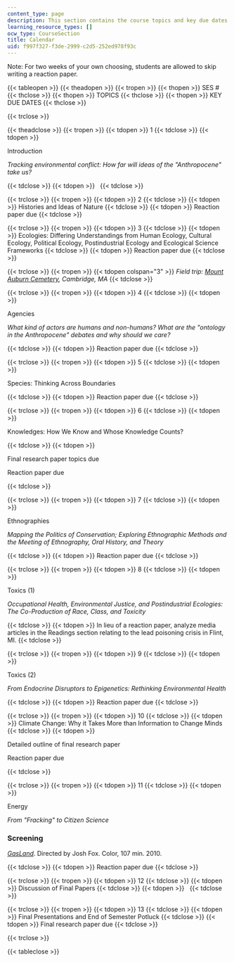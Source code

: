 ```yaml
---
content_type: page
description: This section contains the course topics and key due dates.
learning_resource_types: []
ocw_type: CourseSection
title: Calendar
uid: f997f327-f3de-2999-c2d5-252ed978f93c
---
```


Note: For two weeks of your own choosing, students are allowed to skip writing a reaction paper.

{{< tableopen >}}
{{< theadopen >}}
{{< tropen >}}
{{< thopen >}}
SES #
{{< thclose >}}
{{< thopen >}}
TOPICS
{{< thclose >}}
{{< thopen >}}
KEY DUE DATES
{{< thclose >}}

{{< trclose >}}

{{< theadclose >}}
{{< tropen >}}
{{< tdopen >}}
1
{{< tdclose >}}
{{< tdopen >}}


Introduction

_Tracking environmental conflict: How far will ideas of the "Anthropocene" take us?_


{{< tdclose >}}
{{< tdopen >}}
 
{{< tdclose >}}

{{< trclose >}}
{{< tropen >}}
{{< tdopen >}}
2
{{< tdclose >}}
{{< tdopen >}}
Histories and Ideas of Nature
{{< tdclose >}}
{{< tdopen >}}
Reaction paper due
{{< tdclose >}}

{{< trclose >}}
{{< tropen >}}
{{< tdopen >}}
3
{{< tdclose >}}
{{< tdopen >}}
Ecologies: Differing Understandings from Human Ecology, Cultural Ecology, Political Ecology, Postindustrial Ecology and Ecological Science Frameworks
{{< tdclose >}}
{{< tdopen >}}
Reaction paper due
{{< tdclose >}}

{{< trclose >}}
{{< tropen >}}
{{< tdopen colspan="3" >}}
_Field trip: [Mount Auburn Cemetery](http://mountauburn.org/), Cambridge, MA_
{{< tdclose >}}

{{< trclose >}}
{{< tropen >}}
{{< tdopen >}}
4
{{< tdclose >}}
{{< tdopen >}}


Agencies

_What kind of actors are humans and non-humans? What are the "ontology in the Anthropocene" debates and why should we care?_


{{< tdclose >}}
{{< tdopen >}}
Reaction paper due
{{< tdclose >}}

{{< trclose >}}
{{< tropen >}}
{{< tdopen >}}
5
{{< tdclose >}}
{{< tdopen >}}


Species: Thinking Across Boundaries


{{< tdclose >}}
{{< tdopen >}}
Reaction paper due
{{< tdclose >}}

{{< trclose >}}
{{< tropen >}}
{{< tdopen >}}
6
{{< tdclose >}}
{{< tdopen >}}


Knowledges: How We Know and Whose Knowledge Counts?


{{< tdclose >}}
{{< tdopen >}}


Final research paper topics due

Reaction paper due


{{< tdclose >}}

{{< trclose >}}
{{< tropen >}}
{{< tdopen >}}
7
{{< tdclose >}}
{{< tdopen >}}


Ethnographies

_Mapping the Politics of Conservation; Exploring Ethnographic Methods and the Meeting of Ethnography, Oral History, and Theory_


{{< tdclose >}}
{{< tdopen >}}
Reaction paper due
{{< tdclose >}}

{{< trclose >}}
{{< tropen >}}
{{< tdopen >}}
8
{{< tdclose >}}
{{< tdopen >}}


Toxics (1)

_Occupational Health, Environmental Justice, and Postindustrial Ecologies: The Co-Production of Race, Class, and Toxicity_


{{< tdclose >}}
{{< tdopen >}}
In lieu of a reaction paper, analyze media articles in the Readings section relating to the lead poisoning crisis in Flint, MI.
{{< tdclose >}}

{{< trclose >}}
{{< tropen >}}
{{< tdopen >}}
9
{{< tdclose >}}
{{< tdopen >}}


Toxics (2)

_From Endocrine Disruptors to Epigenetics: Rethinking Environmental Health_


{{< tdclose >}}
{{< tdopen >}}
Reaction paper due
{{< tdclose >}}

{{< trclose >}}
{{< tropen >}}
{{< tdopen >}}
10
{{< tdclose >}}
{{< tdopen >}}
Climate Change: Why it Takes More than Information to Change Minds
{{< tdclose >}}
{{< tdopen >}}


Detailed outline of final research paper

Reaction paper due


{{< tdclose >}}

{{< trclose >}}
{{< tropen >}}
{{< tdopen >}}
11
{{< tdclose >}}
{{< tdopen >}}


Energy

_From "Fracking" to Citizen Science_

### Screening

[_GasLand_](http://one.gaslandthemovie.com/home). Directed by Josh Fox. Color, 107 min. 2010.


{{< tdclose >}}
{{< tdopen >}}
Reaction paper due
{{< tdclose >}}

{{< trclose >}}
{{< tropen >}}
{{< tdopen >}}
12
{{< tdclose >}}
{{< tdopen >}}
Discussion of Final Papers
{{< tdclose >}}
{{< tdopen >}}
 
{{< tdclose >}}

{{< trclose >}}
{{< tropen >}}
{{< tdopen >}}
13
{{< tdclose >}}
{{< tdopen >}}
Final Presentations and End of Semester Potluck
{{< tdclose >}}
{{< tdopen >}}
Final research paper due
{{< tdclose >}}

{{< trclose >}}

{{< tableclose >}}